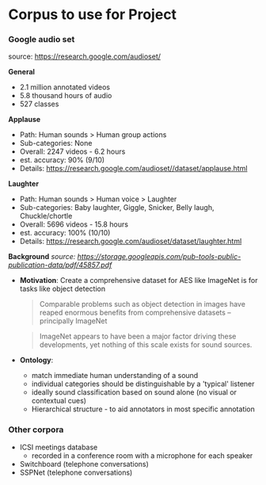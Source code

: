 # Corpus to use for Project

### Google audio set
source: https://research.google.com/audioset/

**General**
- 2.1 million annotated videos
- 5.8 thousand hours of audio
- 527 classes

**Applause**
- Path: Human sounds > Human group actions
- Sub-categories: None
- Overall: 2247 videos - 6.2 hours
- est. accuracy: 90% (9/10)
- Details: https://research.google.com/audioset//dataset/applause.html

**Laughter**
- Path: Human sounds > Human voice > Laughter 
- Sub-categories: Baby laughter, Giggle, Snicker, Belly laugh, Chuckle/chortle
- Overall: 5696 videos - 15.8 hours
- est. accuracy: 100% (10/10)
- Details: https://research.google.com/audioset/dataset/laughter.html

**Background**
_source: https://storage.googleapis.com/pub-tools-public-publication-data/pdf/45857.pdf_
- **Motivation**: Create a comprehensive dataset for AES like ImageNet is for tasks like object detection 
    >  Comparable problems such as object detection in images have
    >  reaped enormous benefits from comprehensive datasets – principally ImageNet

    > ImageNet appears to have been a
    > major factor driving these developments, yet nothing of this scale
    > exists for sound sources.
- **Ontology**: 
    - match immediate human understanding of a sound
    - individual categories should be distinguishable by a 'typical' listener
    - ideally sound classification based on sound alone (no visual or contextual cues)
    - Hierarchical structure - to aid annotators in most specific annotation 

### Other corpora
- ICSI meetings database 
    - recorded in a conference room with a microphone for each speaker
- Switchboard (telephone conversations)
- SSPNet (telephone conversations)
